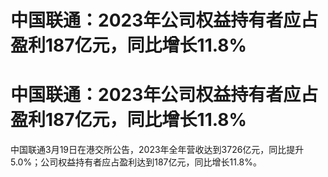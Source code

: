 # 中国联通：2023年公司权益持有者应占盈利187亿元，同比增长11.8%

# 中国联通：2023年公司权益持有者应占盈利187亿元，同比增长11.8%

中国联通3月19日在港交所公告，2023年全年营收达到3726亿元，同比提升5.0%；公司权益持有者应占盈利达到187亿元，同比增长11.8%。

